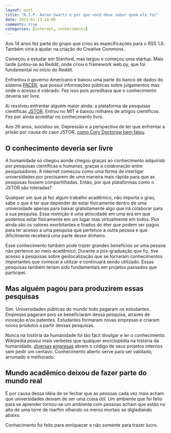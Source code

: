```yaml
---
layout: post
title: "R.I.P. Aaron Swartz e por que você deve saber quem ele foi"
date: 2013-01-13 14:00
comments: true
categories: [internet, conhecimento]
---
```


Aos 14 anos fez parte do grupo que criou as especificações para o RSS 1.0. Também viria a ajudar na criação do Creative Commons.

Começou a estudar em Stanford, mas largou e começou uma startup. Mais tarde juntou-se ao Reddit, onde criou o framework web.py, 
que foi fundamental no início do Reddit.

Enfrentou o governo Americano e baixou uma parte do banco de dados do sistema [PACER](http://en.wikipedia.org/wiki/Pacer), que possui 
informações públicas sobre julgamentos mas onde o acesso é cobrado. Fez isso pois acreditava que o conhecimento deveria ser livre. 

Aí resolveu enfrentar alguém maior ainda: a plataforma de pesquisas científicas [JSTOR](http://en.wikipedia.org/wiki/JSTOR). Entrou no MIT e 
baixou milhares de artigos científicos. Fez por ainda acreditar no conhecimento livre. 

Aos 26 anos, suicidou-se. Depressão e a perspectiva de ter que enfrentar a prisão por causa do caso JSTOR, 
[como Cory Doctorow bem falou](http://boingboing.net/2013/01/12/rip-aaron-swartz.html). 

<!--more-->

## O conhecimento deveria ser livre ##

A humanidade só chegou aonde chegou graças ao conhecimento adquirido por pesquisas científicas e humanas, graças a colaboração 
entre pesquisadores. A internet começou como uma forma de interligar universidades por precisarem de uma maneira mais rápida 
para que as pesquisas fossem compartilhadas. Então, por que plataformas como o JSTOR são toleradas?

Qualquer um que já fez algum trabalho acadêmico, não importa o grau, sabe o que é ter que depender de estar fisicamente dentro de uma 
universidade apenas para baixar gratuitamente algo que irá colaborar para a sua pesquisa. Essa restrição é uma atrocidade em uma era em 
que podemos estar fisicamente em um lugar mas virtualmente em todos. Pior ainda são os valores exorbitantes e tirados do éter que podem 
ser pagos para ter acesso a uma pesquisa que pertence a outra pessoa e que dificilmente receberá uma parte desse dinheiro. 

Esse conhecimento também pode trazer grandes benefícios se uma pessoa não pertence ao meio acadêmico. Durante a pós-graduação que fiz, 
tive acesso a pesquisas sobre geolocalização que se tornaram conhecimentos importantes que comecei a utilizar e continuará sendo utilizado. 
Essas pesquisas também teriam sido fundamentais em projetos passados que participei.

## Mas alguém pagou para produzirem essas pesquisas ##

Sim. Universidades públicas do mundo todo pagaram os estudantes. Empresas pagaram pois se beneficiaram dessa pesquisa, através de inovação 
e/ou patentes. Estudantes formaram novas empresas e criaram novos produtos a partir dessas pesquisas. 

Nunca na história da humanidade foi tão fácil divulgar e ler o conhecimento. Wikipedia possui mais verbetes que qualquer enciclopédia na
história da humanidade, [diversas](https://github.com/twitter) [empresas](https://github.com/facebook) abrem o código de seus projetos
internos sem pedir um centavo. Conhecimento aberto serve para ser validado, arrumado e melhorado.

## Mundo acadêmico deixou de fazer parte do mundo real ##

É por causa dessa idéia de se fechar que as pessoas cada vez mais acham que universidades deixam de ser uma coisa útil. Um ambiente que foi
feito para se aprender tornou-se um ambiente com pessoas acham que estão no alto de uma torre de marfim olhando os meros mortais se digladiando
abaixo.

Conhecimento foi feito para enriquecer e não somente para trazer lucro. 

